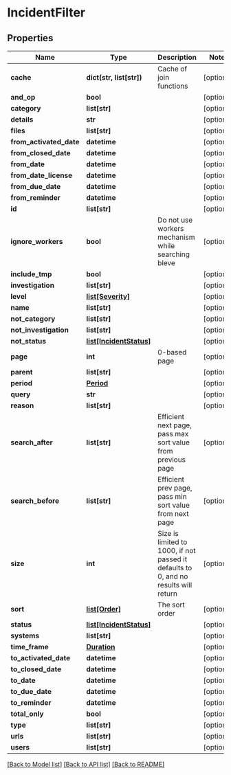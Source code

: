 # IncidentFilter

## Properties
Name | Type | Description | Notes
------------ | ------------- | ------------- | -------------
**cache** | **dict(str, list[str])** | Cache of join functions | [optional] 
**and_op** | **bool** |  | [optional] 
**category** | **list[str]** |  | [optional] 
**details** | **str** |  | [optional] 
**files** | **list[str]** |  | [optional] 
**from_activated_date** | **datetime** |  | [optional] 
**from_closed_date** | **datetime** |  | [optional] 
**from_date** | **datetime** |  | [optional] 
**from_date_license** | **datetime** |  | [optional] 
**from_due_date** | **datetime** |  | [optional] 
**from_reminder** | **datetime** |  | [optional] 
**id** | **list[str]** |  | [optional] 
**ignore_workers** | **bool** | Do not use workers mechanism while searching bleve | [optional] 
**include_tmp** | **bool** |  | [optional] 
**investigation** | **list[str]** |  | [optional] 
**level** | [**list[Severity]**](Severity.md) |  | [optional] 
**name** | **list[str]** |  | [optional] 
**not_category** | **list[str]** |  | [optional] 
**not_investigation** | **list[str]** |  | [optional] 
**not_status** | [**list[IncidentStatus]**](IncidentStatus.md) |  | [optional] 
**page** | **int** | 0-based page | [optional] 
**parent** | **list[str]** |  | [optional] 
**period** | [**Period**](Period.md) |  | [optional] 
**query** | **str** |  | [optional] 
**reason** | **list[str]** |  | [optional] 
**search_after** | **list[str]** | Efficient next page, pass max sort value from previous page | [optional] 
**search_before** | **list[str]** | Efficient prev page, pass min sort value from next page | [optional] 
**size** | **int** | Size is limited to 1000, if not passed it defaults to 0, and no results will return | [optional] 
**sort** | [**list[Order]**](Order.md) | The sort order | [optional] 
**status** | [**list[IncidentStatus]**](IncidentStatus.md) |  | [optional] 
**systems** | **list[str]** |  | [optional] 
**time_frame** | [**Duration**](Duration.md) |  | [optional] 
**to_activated_date** | **datetime** |  | [optional] 
**to_closed_date** | **datetime** |  | [optional] 
**to_date** | **datetime** |  | [optional] 
**to_due_date** | **datetime** |  | [optional] 
**to_reminder** | **datetime** |  | [optional] 
**total_only** | **bool** |  | [optional] 
**type** | **list[str]** |  | [optional] 
**urls** | **list[str]** |  | [optional] 
**users** | **list[str]** |  | [optional] 

[[Back to Model list]](README.md#documentation-for-models) [[Back to API list]](README.md#documentation-for-api-endpoints) [[Back to README]](README.md)


